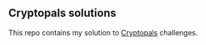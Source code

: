 ## Cryptopals solutions
This repo contains my solution to [Cryptopals](https://cryptopals.com) challenges.